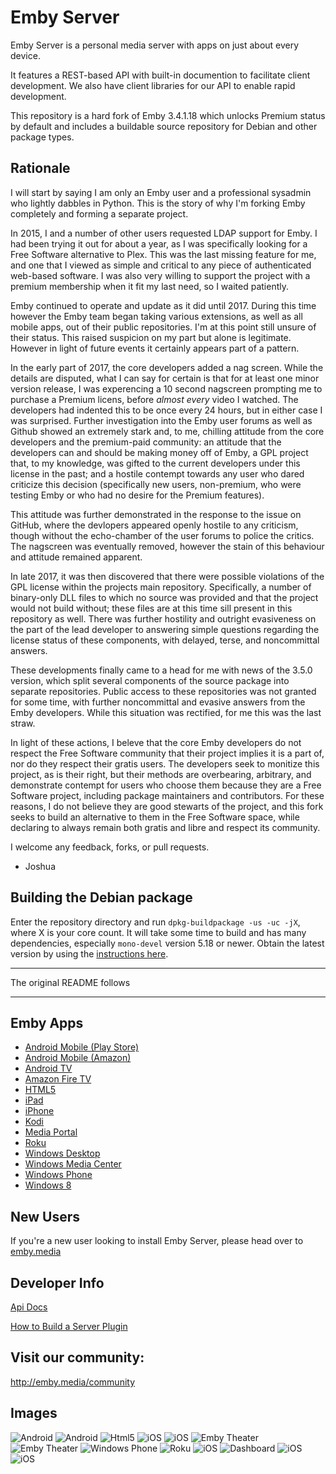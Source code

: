 Emby Server
============

Emby Server is a personal media server with apps on just about every device.

It features a REST-based API with built-in documention to facilitate client development. We also have client libraries for our API to enable rapid development.

This repository is a hard fork of Emby 3.4.1.18 which unlocks Premium status by default and includes a buildable source repository for Debian and other package types.

## Rationale

I will start by saying I am only an Emby user and a professional sysadmin who lightly dabbles in Python. This is the story of why I'm forking Emby completely and forming a separate project.

In 2015, I and a number of other users requested LDAP support for Emby. I had been trying it out for about a year, as I was specifically looking for a Free Software alternative to Plex. This was the last missing feature for me, and one that I viewed as simple and critical to any piece of authenticated web-based software. I was also very willing to support the project with a premium membership when it fit my last need, so I waited patiently.

Emby continued to operate and update as it did until 2017. During this time however the Emby team began taking various extensions, as well as all mobile apps, out of their public repositories. I'm at this point still unsure of their status. This raised suspicion on my part but alone is legitimate. However in light of future events it certainly appears part of a pattern.

In the early part of 2017, the core developers added a nag screen. While the details are disputed, what I can say for certain is that for at least one minor version release, I was experencing a 10 second nagscreen prompting me to purchase a Premium licens, before *almost every* video I watched. The developers had indented this to be once every 24 hours, but in either case I was surprised. Further investigation into the Emby user forums as well as Github showed an extremely stark and, to me, chilling attitude from the core developers and the premium-paid community: an attitude that the developers can and should be making money off of Emby, a GPL project that, to my knowledge, was gifted to the current developers under this license in the past; and a hostile contempt towards any user who dared criticize this decision (specifically new users, non-premium, who were testing Emby or who had no desire for the Premium features).

This attitude was further demonstrated in the response to the issue on GitHub, where the devlopers appeared openly hostile to any criticism, though without the echo-chamber of the user forums to police the critics. The nagscreen was eventually removed, however the stain of this behaviour and attitude remained apparent.

In late 2017, it was then discovered that there were possible violations of the GPL license within the projects main repository. Specifically, a number of binary-only DLL files to which no source was provided and that the project would not build without; these files are at this time sill present in this repository as well. There was further hostility and outright evasiveness on the part of the lead developer to answering simple questions regarding the license status of these components, with delayed, terse, and noncommittal answers.

These developments finally came to a head for me with news of the 3.5.0 version, which split several components of the source package into separate repositories. Public access to these repositories was not granted for some time, with further noncommittal and evasive answers from the Emby developers. While this situation was rectified, for me this was the last straw.

In light of these actions, I beleve that the core Emby developers do not respect the Free Software community that their project implies it is a part of, nor do they respect their gratis users. The developers seek to monitize this project, as is their right, but their methods are overbearing, arbitrary, and demonstrate contempt for users who choose them because they are a Free Software project, including package maintainers and contributors. For these reasons, I do not believe they are good stewarts of the project, and this fork seeks to build an alternative to them in the Free Software space, while declaring to always remain both gratis and libre and respect its community.

I welcome any feedback, forks, or pull requests.

 * Joshua

## Building the Debian package

Enter the repository directory and run `dpkg-buildpackage -us -uc -jX`, where X is your core count. It will take some time to build and has many dependencies, especially `mono-devel` version 5.18 or newer. Obtain the latest version by using the [instructions here](https://www.mono-project.com/download/stable/#download-lin-debian).

---

The original README follows

---

## Emby Apps

- [Android Mobile (Play Store)](https://play.google.com/store/apps/details?id=com.mb.android "Android Mobile (Play Store)")
- [Android Mobile (Amazon)](http://www.amazon.com/Emby-for-Android/dp/B00GVH9O0I "Android Mobile (Amazon)")
- [Android TV](https://play.google.com/store/apps/details?id=tv.emby.embyatv "Android TV")
- [Amazon Fire TV](http://www.amazon.com/Emby-for-Fire-TV/dp/B00VVJKTW8 "Amazon Fire TV")
- [HTML5](http://app.emby.media "HTML5")
- [iPad](https://itunes.apple.com/us/app/emby/id992180193?ls=1&mt=8 "iPad")
- [iPhone](https://itunes.apple.com/us/app/emby/id992180193?ls=1&mt=8 "iPhone")
- [Kodi](http://emby.media/download/ "Kodi")
- [Media Portal](http://www.team-mediaportal.com/ "Media Portal")
- [Roku](https://www.roku.com/channels#!details/44191/emby "Roku")
- [Windows Desktop](http://emby.media/download/ "Windows Desktop")
- [Windows Media Center](http://emby.media/download/ "Windows Media Center")
- [Windows Phone](http://www.windowsphone.com/s?appid=f4971ed9-f651-4bf6-84bb-94fd98613b86 "Windows Phone")
- [Windows 8](http://apps.microsoft.com/windows/en-us/app/media-browser/ad55a2f0-9897-47bd-8944-bed3aefd5d06 "Windows 8.1")

## New Users ##

If you're a new user looking to install Emby Server, please head over to [emby.media](http://www.emby.media/ "emby.media")

## Developer Info ##

[Api Docs](https://github.com/MediaBrowser/MediaBrowser/wiki "Api Workflow")

[How to Build a Server Plugin](https://github.com/MediaBrowser/MediaBrowser/wiki/How-to-build-a-Server-Plugin "How to build a server plugin")


## Visit our community: ##

http://emby.media/community

## Images

![Android](https://dl.dropboxusercontent.com/u/4038856/android1.png)
![Android](https://dl.dropboxusercontent.com/u/4038856/android2.png)
![Html5](https://github.com/MediaBrowser/MediaBrowser.Resources/raw/master/apps/html5.png)
![iOS](https://github.com/MediaBrowser/MediaBrowser.Resources/raw/master/apps/ios_1.jpg)
![iOS](https://raw.github.com/MediaBrowser/MediaBrowser.Resources/master/apps/ios_2.jpg)
![Emby Theater](https://raw.github.com/MediaBrowser/MediaBrowser.Resources/master/apps/mbt.png)
![Emby Theater](https://raw.github.com/MediaBrowser/MediaBrowser.Resources/master/apps/mbt1.png)
![Windows Phone](https://raw.github.com/MediaBrowser/MediaBrowser.Resources/master/apps/winphone.png)
![Roku](https://raw.github.com/MediaBrowser/MediaBrowser.Resources/master/apps/roku2.jpg)
![iOS](https://raw.github.com/MediaBrowser/MediaBrowser.Resources/master/apps/ios_3.jpg)
![Dashboard](https://raw.github.com/MediaBrowser/MediaBrowser.Resources/master/apps/dashboard.png)
![iOS](http://i.imgur.com/prrzxMc.jpg)
![iOS](http://i.imgur.com/c9Vd1w5.jpg)

